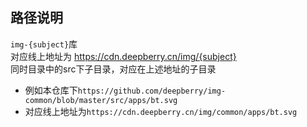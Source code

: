 ## 路径说明
`img-{subject}`库  
对应线上地址为 https://cdn.deepberry.cn/img/{subject}  
同时目录中的src下子目录，对应在上述地址的子目录  

+ 例如本仓库下`https://github.com/deepberry/img-common/blob/master/src/apps/bt.svg`
+ 对应线上地址为`https://cdn.deepberry.cn/img/common/apps/bt.svg`

